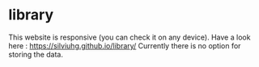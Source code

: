# library

This website is responsive (you can check it on any device). Have a look here : https://silviuhg.github.io/library/
Currently there is no option for storing the data.
